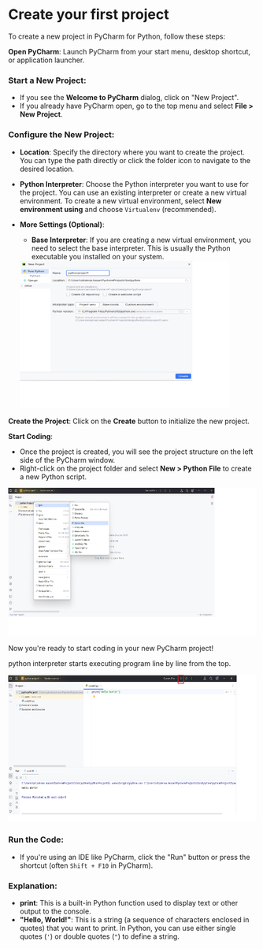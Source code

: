 # Create your first project

To create a new project in PyCharm for Python, follow these steps:

**Open PyCharm**: Launch PyCharm from your start menu, desktop shortcut, or application launcher.



### **Start a New Project**:

- If you see the **Welcome to PyCharm** dialog, click on "New Project".
- If you already have PyCharm open, go to the top menu and select **File > New Project**.

### **Configure the New Project**:

- **Location**: Specify the directory where you want to create the project. You can type the path directly or click the folder icon to navigate to the desired location.

- **Python Interpreter**: Choose the Python interpreter you want to use for the project. You can use an existing interpreter or create a new virtual environment. To create a new virtual environment, select **New environment using** and choose `Virtualenv` (recommended).

- **More Settings (Optional)**:

  - **Base Interpreter**: If you are creating a new virtual environment, you need to select the base interpreter. This is usually the Python executable you installed on your system.

  

  <img src="Images/debug1.png" height="300">

  

**Create the Project**: Click on the **Create** button to initialize the new project.

**Start Coding**:

- Once the project is created, you will see the project structure on the left side of the PyCharm window.
- Right-click on the project folder and select **New > Python File** to create a new Python script.

<img src="Images/debug2.png" height="300">

Now you're ready to start coding in your new PyCharm project!



python interpreter starts executing program line by line from the top.

<img src="Images/debug3.png" height="300">

### **Run the Code**:

- If you're using an IDE like PyCharm, click the "Run" button or press the shortcut (often `Shift + F10` in PyCharm).

### Explanation:

- **print**: This is a built-in Python function used to display text or other output to the console.
- **"Hello, World!"**: This is a string (a sequence of characters enclosed in quotes) that you want to print. In Python, you can use either single quotes (`'`) or double quotes (`"`) to define a string.

